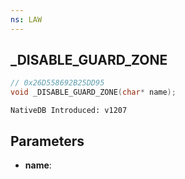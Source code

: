 ```yaml
---
ns: LAW
---
```

## _DISABLE_GUARD_ZONE

```c
// 0x26D558692B25DD95
void _DISABLE_GUARD_ZONE(char* name);
```

```
NativeDB Introduced: v1207
```

## Parameters
* **name**:
